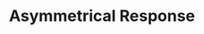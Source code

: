 ---
ee_id: '4416'
site: '1'
type: '2'
url: 2017-020-asymmetrical-response
title: 'Asymmetrical Response '
year: '2018'
display_year: '2018'
medium: '120 page book, CD, script, plastic LP sleeve.   '
dims: 30 x 30 cm
pitch: MASSIVE CATALOG 4 MASSIVE SHOW
ps: ''
live_url: ''
related: |-
  [4380] [2017-004-asymmetrical-response-reader-srf-039] 2017-004 Asymmetrical Response Reader: The Kitchen (SRF-039)
  [4390] [2017-041-asymmetrical-response-reader-ibiza] 2017-041 Asymmetrical Response Reader: Ibiza (SRF-041)
youtube: ''
related_code: ''
imgs: asymmetrical-response-2017-020-database-ih--AemK.jpg
subheading: "(Catalog)"
download: ''
add_credit: 'Olia Lialina. Design by Manuel Berger! '
commission: ''
layout: things-i-made
---